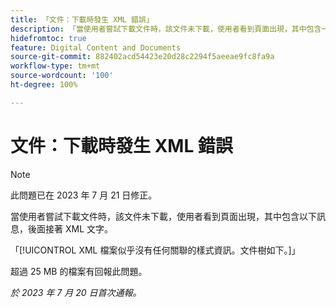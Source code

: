 ```yaml
---
title: 「文件：下載時發生 XML 錯誤」
description: 「當使用者嘗試下載文件時，該文件未下載，使用者看到頁面出現，其中包含一則訊息，後面接著 XML 文字。」
hidefromtoc: true
feature: Digital Content and Documents
source-git-commit: 882402acd54423e20d28c2294f5aeeae9fc8fa9a
workflow-type: tm+mt
source-wordcount: '100'
ht-degree: 100%

---
```



# 文件：下載時發生 XML 錯誤

<!--WF, WFP TOCs-->

>[!NOTE]
>
>此問題已在 2023 年 7 月 21 日修正。

當使用者嘗試下載文件時，該文件未下載，使用者看到頁面出現，其中包含以下訊息，後面接著 XML 文字。

「[!UICONTROL  XML 檔案似乎沒有任何關聯的樣式資訊。文件樹如下。]」

超過 25 MB 的檔案有回報此問題。

_於 2023 年 7 月 20 日首次通報。_
